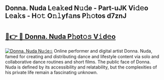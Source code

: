## Donna. Nuda L𝚎a𝚔ed N𝚞𝚍e - Part-uJK Vi𝚍𝚎o L𝚎a𝚔s - H𝚘𝚝 O𝚗𝚕yf𝚊ns P𝚑𝚘tos d7znJ

# <h2><a href="http://kf2t4s3.oniu.top/?m=Donna.+Nuda">🔗👉 🔴 Donna. Nuda P𝚑ot𝚘𝚜 V𝚒d𝚎o</a></h2>

[![Donna. Nuda Nu𝚍e𝚜](https://i.imgur.com/0qMVB7G.gif)](http://kf2t4s3.oniu.top/?m=Donna.+Nuda)
Online performer and digital artist Donna. Nuda, famed for creating and distributing dance and lifestyle content via solo and collaborative dance routines and short films. The public face of Donna. Nuda is defined by its accessibility and relatability, but the complexities of his private life remain a fascinating unknown.  
